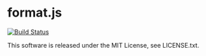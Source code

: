 # format.js

[![Build Status](https://travis-ci.org/tmaeda1981jp/format.js.png?branch=master)](https://travis-ci.org/tmaeda1981jp/format.js)

This software is released under the MIT License, see LICENSE.txt.
